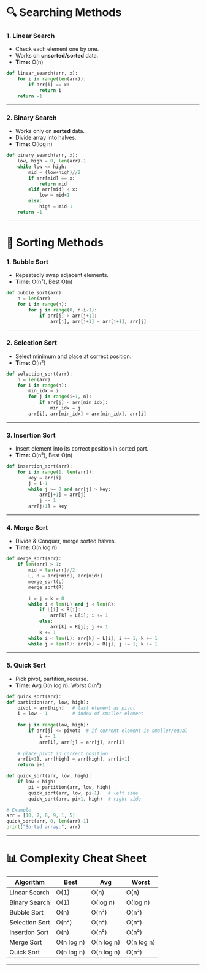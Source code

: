 # 🔍 Searching Methods

### 1. **Linear Search**

* Check each element one by one.
* Works on **unsorted/sorted** data.
* **Time:** O(n)

```python
def linear_search(arr, x):
    for i in range(len(arr)):
        if arr[i] == x:
            return i
    return -1
```

---

### 2. **Binary Search**

* Works only on **sorted** data.
* Divide array into halves.
* **Time:** O(log n)

```python
def binary_search(arr, x):
    low, high = 0, len(arr)-1
    while low <= high:
        mid = (low+high)//2
        if arr[mid] == x:
            return mid
        elif arr[mid] < x:
            low = mid+1
        else:
            high = mid-1
    return -1
```

---

# 🔄 Sorting Methods

### 1. **Bubble Sort**

* Repeatedly swap adjacent elements.
* **Time:** O(n²), Best O(n)

```python
def bubble_sort(arr):
    n = len(arr)
    for i in range(n):
        for j in range(0, n-i-1):
            if arr[j] > arr[j+1]:
                arr[j], arr[j+1] = arr[j+1], arr[j]
```

---

### 2. **Selection Sort**

* Select minimum and place at correct position.
* **Time:** O(n²)

```python
def selection_sort(arr):
    n = len(arr)
    for i in range(n):
        min_idx = i
        for j in range(i+1, n):
            if arr[j] < arr[min_idx]:
                min_idx = j
        arr[i], arr[min_idx] = arr[min_idx], arr[i]
```

---

### 3. **Insertion Sort**

* Insert element into its correct position in sorted part.
* **Time:** O(n²), Best O(n)

```python
def insertion_sort(arr):
    for i in range(1, len(arr)):
        key = arr[i]
        j = i-1
        while j >= 0 and arr[j] > key:
            arr[j+1] = arr[j]
            j -= 1
        arr[j+1] = key
```

---

### 4. **Merge Sort**

* Divide & Conquer, merge sorted halves.
* **Time:** O(n log n)

```python
def merge_sort(arr):
    if len(arr) > 1:
        mid = len(arr)//2
        L, R = arr[:mid], arr[mid:]
        merge_sort(L)
        merge_sort(R)

        i = j = k = 0
        while i < len(L) and j < len(R):
            if L[i] < R[j]:
                arr[k] = L[i]; i += 1
            else:
                arr[k] = R[j]; j += 1
            k += 1
        while i < len(L): arr[k] = L[i]; i += 1; k += 1
        while j < len(R): arr[k] = R[j]; j += 1; k += 1
```

---

### 5. **Quick Sort**

* Pick pivot, partition, recurse.
* **Time:** Avg O(n log n), Worst O(n²)

```python
def quick_sort(arr):
def partition(arr, low, high):
    pivot = arr[high]   # last element as pivot
    i = low - 1         # index of smaller element
    
    for j in range(low, high):
        if arr[j] <= pivot:  # if current element is smaller/equal
            i += 1
            arr[i], arr[j] = arr[j], arr[i]
    
    # place pivot in correct position
    arr[i+1], arr[high] = arr[high], arr[i+1]
    return i+1

def quick_sort(arr, low, high):
    if low < high:
        pi = partition(arr, low, high)
        quick_sort(arr, low, pi-1)   # left side
        quick_sort(arr, pi+1, high)  # right side

# Example
arr = [10, 7, 8, 9, 1, 5]
quick_sort(arr, 0, len(arr)-1)
print("Sorted array:", arr)

```

---

# 📊 Complexity Cheat Sheet

| Algorithm      | Best       | Avg        | Worst      |
| -------------- | ---------- | ---------- | ---------- |
| Linear Search  | O(1)       | O(n)       | O(n)       |
| Binary Search  | O(1)       | O(log n)   | O(log n)   |
| Bubble Sort    | O(n)       | O(n²)      | O(n²)      |
| Selection Sort | O(n²)      | O(n²)      | O(n²)      |
| Insertion Sort | O(n)       | O(n²)      | O(n²)      |
| Merge Sort     | O(n log n) | O(n log n) | O(n log n) |
| Quick Sort     | O(n log n) | O(n log n) | O(n²)      |

---

